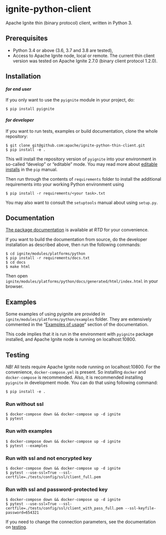 # ignite-python-client
Apache Ignite thin (binary protocol) client, written in Python 3.

## Prerequisites

- Python 3.4 or above (3.6, 3.7 and 3.8 are tested),
- Access to Apache Ignite node, local or remote. The current thin client
  version was tested on Apache Ignite 2.7.0 (binary client protocol 1.2.0).

## Installation

#### *for end user*
If you only want to use the `pyignite` module in your project, do:
```
$ pip install pyignite
```

#### *for developer*
If you want to run tests, examples or build documentation, clone
the whole repository:
```
$ git clone git@github.com:apache/ignite-python-thin-client.git
$ pip install -e .
```

This will install the repository version of `pyignite` into your environment
in so-called “develop” or “editable” mode. You may read more about
[editable installs](https://pip.pypa.io/en/stable/reference/pip_install/#editable-installs)
in the `pip` manual.

Then run through the contents of `requirements` folder to install
the additional requirements into your working Python environment using
```
$ pip install -r requirements/<your task>.txt
```

You may also want to consult the `setuptools` manual about using `setup.py`.

## Documentation
[The package documentation](https://apache-ignite-binary-protocol-client.readthedocs.io)
is available at *RTD* for your convenience.

If you want to build the documentation from source, do the developer
installation as described above, then run the following commands:
```
$ cd ignite/modules/platforms/python
$ pip install -r requirements/docs.txt
$ cd docs
$ make html
```

Then open `ignite/modules/platforms/python/docs/generated/html/index.html`
in your browser.

## Examples
Some examples of using pyignite are provided in
`ignite/modules/platforms/python/examples` folder. They are extensively
commented in the
“[Examples of usage](https://apache-ignite-binary-protocol-client.readthedocs.io/en/latest/examples.html)”
section of the documentation.

This code implies that it is run in the environment with `pyignite` package
installed, and Apache Ignite node is running on localhost:10800.

## Testing
*NB!* All tests require Apache Ignite node running on localhost:10800. For the convenience, `docker-compose.yml` is present.
So installing `docker` and `docker-compose` is recommended. Also, it is recommended installing `pyignite` in development
mode. You can do that using following command:
```
$ pip install -e .
```
### Run without ssl
```
$ docker-compose down && docker-compose up -d ignite
$ pytest
```
### Run with examples
```
$ docker-compose down && docker-compose up -d ignite
$ pytest --examples
```
### Run with ssl and not encrypted key
```
$ docker-compose down && docker-compose up -d ignite
$ pytest --use-ssl=True --ssl-certfile=./tests/config/ssl/client_full.pem
```
### Run with ssl and password-protected key
```
$ docker-compose down && docker-compose up -d ignite
$ pytest --use-ssl=True --ssl-certfile=./tests/config/ssl/client_with_pass_full.pem --ssl-keyfile-password=654321
```

If you need to change the connection parameters, see the documentation on
[testing](https://apache-ignite-binary-protocol-client.readthedocs.io/en/latest/readme.html#testing).
